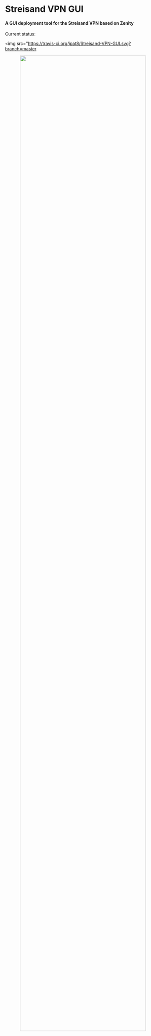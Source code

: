 # Streisand VPN GUI
#### A GUI deployment tool for the Streisand VPN based on Zenity

Current status: <p><img src="https://travis-ci.org/ipat8/Streisand-VPN-GUI.svg?branch=master</img></p>

<p align="center">
<img src="http://i.imgur.com/QGRzNdS.png" width="90%"></img>
</p>
